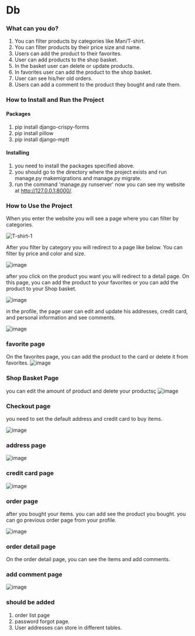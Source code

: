 # Db


### What can you do?

1. You can filter products by categories like Man/T-shirt.
2. You can filter products by their price size and name.
3. Users can add the product to their favorites. 
4. User can add products to the shop basket. 
5. In the basket user can delete or update products.
6. In favorites user can add the product to the shop basket.
7. User can see his/her old orders.  
8. Users can add a comment to the product they bought and rate them.

### How to Install and Run the Project
#### Packages
1. pip install django-crispy-forms
2. pip install pillow
3. pip install django-mptt


#### Installing 
1. you need to install the packages specified above. 
2. you should go to the directory where the project exists and run manage.py makemigrations and manage.py migrate.
3. run the command 'manage.py runserver' now you can see my website at http://127.0.0.1:8000/.


### How to Use the Project
When you enter the website you will see a page where you can filter by categories.


![T-shirt-1](https://user-images.githubusercontent.com/73540960/212908707-1ba20056-114b-4e97-9f33-b44f2c25ee0e.jpg)


After you filter by category you will redirect to a page like below. You can filter by price and color and size.

![image](https://user-images.githubusercontent.com/73540960/213199594-a1584b9c-8c9f-4c90-91a1-fe79ce420284.png)

after you click on the product you want you will redirect to a detail page. On this page, you can add the product to your favorites or you can add the product to your Shop basket.

![image](https://user-images.githubusercontent.com/73540960/213201386-8903c4ac-c7ac-4843-b6e9-c010e7945ac6.png)

in the profile, the page user can edit and update his addresses, credit card, and personal information and see comments. 

![image](https://user-images.githubusercontent.com/73540960/213202810-8af8216e-02ef-48a1-ade4-18388e046ae8.png)

### favorite page
On the favorites page, you can add the product to the card or delete it from favorites.
![image](https://user-images.githubusercontent.com/73540960/213203778-28b6457f-3d4f-4adf-80c9-e4f924fa9cb6.png)

### Shop Basket Page
you can edit the amount of product and delete your productsç
![image](https://user-images.githubusercontent.com/73540960/213210187-3a983e38-fb08-4539-b4e8-175da3856f23.png)

### Checkout page

you need to set the default address and credit card to buy items.

![image](https://user-images.githubusercontent.com/73540960/213210932-3f0aa695-ec51-4f76-9787-b3acd4ea27d5.png)

### address page

![image](https://user-images.githubusercontent.com/73540960/213211129-a542b5b1-5a7a-4f28-90c4-8cc8abaf7ecf.png)


### credit card page

![image](https://user-images.githubusercontent.com/73540960/213211223-efc9e534-f269-488f-86ed-e1a2887342dc.png)


### order page 
after you bought your items. you can add see the product you bought. you can go previous order page from your profile.

![image](https://user-images.githubusercontent.com/73540960/213212436-269afee7-adc2-4838-96ba-1cef1d8d1a6a.png)

### order detail page

On the order detail page, you can see the items and add comments.

### add comment page 

![image](https://user-images.githubusercontent.com/73540960/213212921-4741b9af-e2af-4e13-8e91-7e95687f15a0.png)











### should be added 
1. order list page 
2. password forgot page.
3. User addresses can store in different tables.





